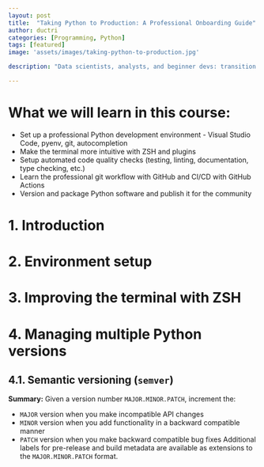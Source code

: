 ```yaml
---
layout: post
title:  "Taking Python to Production: A Professional Onboarding Guide"
author: ductri
categories: [Programming, Python]
tags: [featured]
image: 'assets/images/taking-python-to-production.jpg'

description: "Data scientists, analysts, and beginner devs: transition from 'coder' to 'software engineer' and learn to ship code."

---
```


# What we will learn in this course:
- Set up a professional Python development environment - Visual Studio Code, pyenv, git, autocompletion
- Make the terminal more intuitive with ZSH and plugins
- Setup automated code quality checks (testing, linting, documentation, type checking, etc.)
- Learn the professional git workflow with GitHub and CI/CD with GitHub Actions
- Version and package Python software and publish it for the community


# 1. Introduction

# 2. Environment setup

# 3. Improving the terminal with ZSH

# 4. Managing multiple Python versions

## 4.1. Semantic versioning (`semver`)

**Summary:** Given a version number `MAJOR.MINOR.PATCH`, increment the:

- `MAJOR` version when you make incompatible API changes
- `MINOR` version when you add functionality in a backward compatible manner
- `PATCH` version when you make backward compatible bug fixes
Additional labels for pre-release and build metadata are available as extensions to the `MAJOR.MINOR.PATCH` format.


